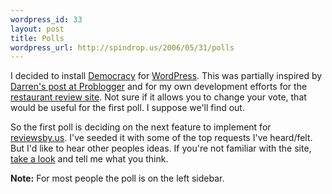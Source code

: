 ```yaml
--- 
wordpress_id: 33
layout: post
title: Polls
wordpress_url: http://spindrop.us/2006/05/31/polls
---
```



[democracy]: http://blog.jalenack.com/archives/democracy/
[wordpress]: http://wordpress.org/
[p]: http://www.problogger.net/archives/2006/06/01/blog-polls/
[rbu]: http://reviewsby.us/

I decided to install [Democracy] for [WordPress].  This was partially inspired by [Darren's post at Problogger][p] and for my own development efforts for the [restaurant review site][rbu].  Not sure if it allows you to change your vote, that would be useful for the first poll.  I suppose we'll find out.

So the first poll is deciding on the next feature to implement for [reviewsby.us][rbu].  I've seeded it with some of the top requests I've heard/felt.  But I'd like to hear other peoples ideas.  If you're not familiar with the site, [take a look][rbu] and tell me what you think. 

**Note:** For most people the poll is on the left sidebar.
